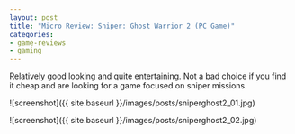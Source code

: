 ```yaml
---
layout: post
title: "Micro Review: Sniper: Ghost Warrior 2 (PC Game)"
categories:
- game-reviews
- gaming
---
```


Relatively good looking and quite entertaining. Not a bad choice if you find it cheap and are looking for a game focused on sniper missions.


![screenshot]({{ site.baseurl }}/images/posts/sniperghost2_01.jpg)

![screenshot]({{ site.baseurl }}/images/posts/sniperghost2_02.jpg)

